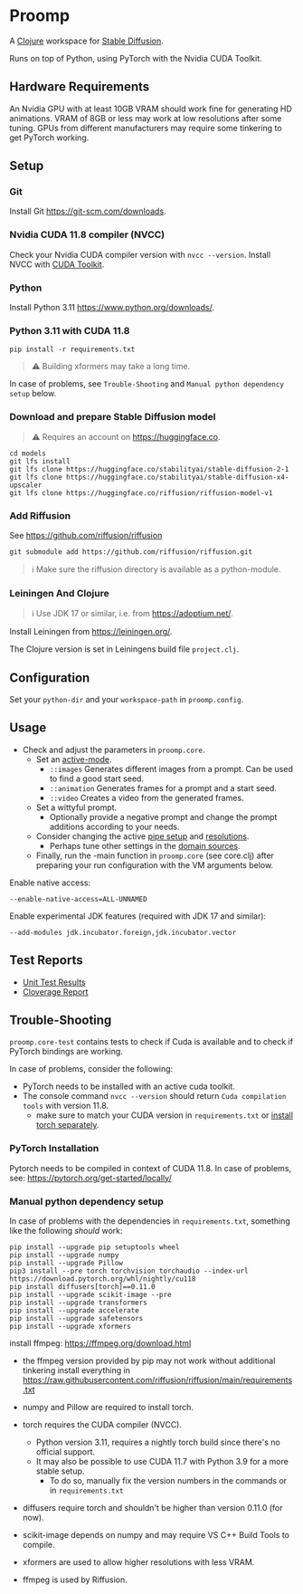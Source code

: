 # Proomp
A [Clojure](https://clojure.org/) workspace for [Stable Diffusion](https://stability.ai/blog/stable-diffusion-public-release).

Runs on top of Python, using PyTorch with the Nvidia CUDA Toolkit.

## Hardware Requirements
An Nvidia GPU with at least 10GB VRAM should work fine for generating HD animations.
VRAM of 8GB or less may work at low resolutions after some tuning.
GPUs from different manufacturers may require some tinkering to get PyTorch working.

## Setup
### Git
Install Git https://git-scm.com/downloads.

### Nvidia CUDA 11.8 compiler (NVCC)
Check your Nvidia CUDA compiler version with `nvcc --version`.
Install NVCC with [CUDA Toolkit](https://developer.nvidia.com/cuda-toolkit-archive).

### Python
Install Python 3.11 https://www.python.org/downloads/.

### Python 3.11 with CUDA 11.8

    pip install -r requirements.txt

> &#x26a0;&#xfe0f; Building xformers may take a long time.

In case of problems, see `Trouble-Shooting` and `Manual python dependency setup` below.

### Download and prepare Stable Diffusion model
> &#x26a0;&#xfe0f; Requires an account on https://huggingface.co.

    cd models
    git lfs install
    git lfs clone https://huggingface.co/stabilityai/stable-diffusion-2-1
    git lfs clone https://huggingface.co/stabilityai/stable-diffusion-x4-upscaler
    git lfs clone https://huggingface.co/riffusion/riffusion-model-v1

### Add Riffusion
See https://github.com/riffusion/riffusion

    git submodule add https://github.com/riffusion/riffusion.git

> &#x2139; Make sure the riffusion directory is available as a python-module.

### Leiningen And Clojure
> &#x2139;  Use JDK 17 or similar, i.e. from https://adoptium.net/.

Install Leiningen from https://leiningen.org/.

The Clojure version is set in Leiningens build file `project.clj`.

## Configuration
Set your `python-dir` and your `workspace-path` in `proomp.config`.

## Usage
* Check and adjust the parameters in `proomp.core`.
  * Set an [active-mode](https://github.com/Tok/proomp/blob/main/src/proomp/core.clj#L11).
      * `::images` Generates different images from a prompt. Can be used to find a good start seed.
      * `::animation` Generates frames for a prompt and a start seed.
      * `::video` Creates a video from the generated frames.
  * Set a wittyful prompt.
    * Optionally provide a negative prompt and change the prompt additions according to your needs.
  * Consider changing the active [pipe setup](https://github.com/Tok/proomp/blob/main/src/proomp/domain/pipe/pipe_setup.clj) and [resolutions](https://github.com/Tok/proomp/blob/main/src/proomp/domain/image/resolution.clj).
    * Perhaps tune other settings in the [domain sources](https://github.com/Tok/proomp/blob/main/src/proomp/domain).
  * Finally, run the -main function in `proomp.core` (see core.clj) after preparing your run configuration with the VM arguments below.

Enable native access:

    --enable-native-access=ALL-UNNAMED

Enable experimental JDK features (required with JDK 17 and similar):

    --add-modules jdk.incubator.foreign,jdk.incubator.vector

## Test Reports
* [Unit Test Results](https://tok.github.io/proomp/test-report)
* [Cloverage Report](https://tok.github.io/proomp/cloverage)

## Trouble-Shooting
`proomp.core-test` contains tests to check if Cuda is available
and to check if PyTorch bindings are working.

In case of problems, consider the following:
- PyTorch needs to be installed with an active cuda toolkit.
- The console command `nvcc --version` should return `Cuda compilation tools` with version 11.8.
  - make sure to match your CUDA version in `requirements.txt` or [install torch separately](https://pytorch.org/get-started/locally/).

### PyTorch Installation

Pytorch needs to be compiled in context of CUDA 11.8.
In case of problems, see: https://pytorch.org/get-started/locally/

### Manual python dependency setup
In case of problems with the dependencies in `requirements.txt`,
something like the following *should* work:

    pip install --upgrade pip setuptools wheel
    pip install --upgrade numpy
    pip install --upgrade Pillow
    pip3 install --pre torch torchvision torchaudio --index-url https://download.pytorch.org/whl/nightly/cu118
    pip install diffusers[torch]==0.11.0
    pip install --upgrade scikit-image --pre
    pip install --upgrade transformers
    pip install --upgrade accelerate
    pip install --upgrade safetensors
    pip install --upgrade xformers

install ffmpeg: https://ffmpeg.org/download.html
  * the ffmpeg version provided by pip may not work without additional tinkering
install everything in https://raw.githubusercontent.com/riffusion/riffusion/main/requirements.txt

* numpy and Pillow are required to install torch. 
* torch requires the CUDA compiler (NVCC).
  * Python version 3.11, requires a nightly torch build since there's no official support.
  * It may also be possible to use CUDA 11.7 with Python 3.9 for a more stable setup.
    * To do so, manually fix the version numbers in the commands or in `requirements.txt`
* diffusers require torch and shouldn't be higher than version 0.11.0 (for now).
* scikit-image depends on numpy and may require VS C++ Build Tools to compile.
* xformers are used to allow higher resolutions with less VRAM.
* ffmpeg is used by Riffusion.

